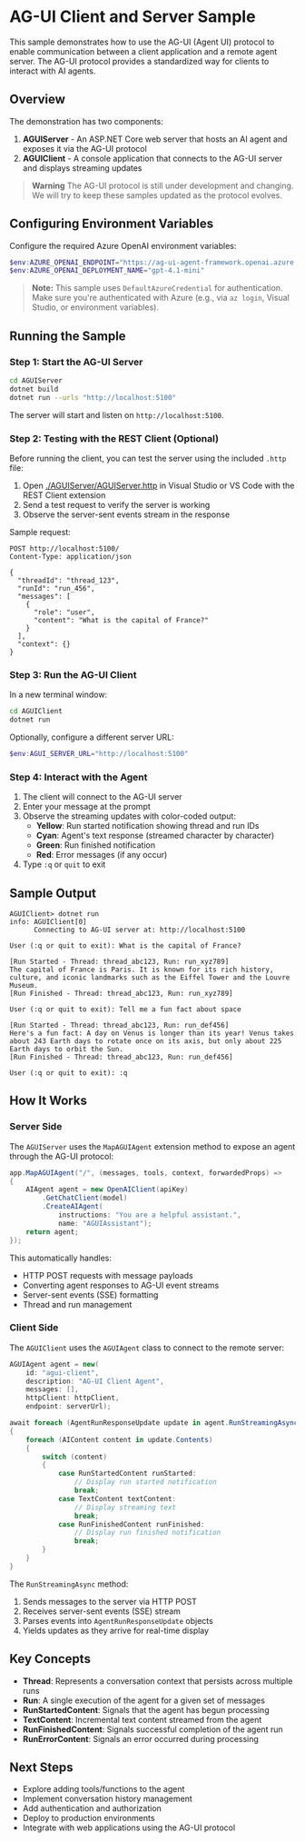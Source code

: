# AG-UI Client and Server Sample

This sample demonstrates how to use the AG-UI (Agent UI) protocol to enable communication between a client application and a remote agent server. The AG-UI protocol provides a standardized way for clients to interact with AI agents.

## Overview

The demonstration has two components:

1. **AGUIServer** - An ASP.NET Core web server that hosts an AI agent and exposes it via the AG-UI protocol
2. **AGUIClient** - A console application that connects to the AG-UI server and displays streaming updates

> **Warning**
> The AG-UI protocol is still under development and changing.
> We will try to keep these samples updated as the protocol evolves.

## Configuring Environment Variables

Configure the required Azure OpenAI environment variables:

```powershell
$env:AZURE_OPENAI_ENDPOINT="https://ag-ui-agent-framework.openai.azure.com/"
$env:AZURE_OPENAI_DEPLOYMENT_NAME="gpt-4.1-mini"
```

> **Note:** This sample uses `DefaultAzureCredential` for authentication. Make sure you're authenticated with Azure (e.g., via `az login`, Visual Studio, or environment variables).

## Running the Sample

### Step 1: Start the AG-UI Server

```bash
cd AGUIServer
dotnet build
dotnet run --urls "http://localhost:5100"
```

The server will start and listen on `http://localhost:5100`.

### Step 2: Testing with the REST Client (Optional)

Before running the client, you can test the server using the included `.http` file:

1. Open [./AGUIServer/AGUIServer.http](./AGUIServer/AGUIServer.http) in Visual Studio or VS Code with the REST Client extension
2. Send a test request to verify the server is working
3. Observe the server-sent events stream in the response

Sample request:
```http
POST http://localhost:5100/
Content-Type: application/json

{
  "threadId": "thread_123",
  "runId": "run_456",
  "messages": [
    {
      "role": "user",
      "content": "What is the capital of France?"
    }
  ],
  "context": {}
}
```

### Step 3: Run the AG-UI Client

In a new terminal window:

```bash
cd AGUIClient
dotnet run
```

Optionally, configure a different server URL:

```powershell
$env:AGUI_SERVER_URL="http://localhost:5100"
```

### Step 4: Interact with the Agent

1. The client will connect to the AG-UI server
2. Enter your message at the prompt
3. Observe the streaming updates with color-coded output:
   - **Yellow**: Run started notification showing thread and run IDs
   - **Cyan**: Agent's text response (streamed character by character)
   - **Green**: Run finished notification
   - **Red**: Error messages (if any occur)
4. Type `:q` or `quit` to exit

## Sample Output

```
AGUIClient> dotnet run
info: AGUIClient[0]
      Connecting to AG-UI server at: http://localhost:5100

User (:q or quit to exit): What is the capital of France?

[Run Started - Thread: thread_abc123, Run: run_xyz789]
The capital of France is Paris. It is known for its rich history, culture, and iconic landmarks such as the Eiffel Tower and the Louvre Museum.
[Run Finished - Thread: thread_abc123, Run: run_xyz789]

User (:q or quit to exit): Tell me a fun fact about space

[Run Started - Thread: thread_abc123, Run: run_def456]
Here's a fun fact: A day on Venus is longer than its year! Venus takes about 243 Earth days to rotate once on its axis, but only about 225 Earth days to orbit the Sun.
[Run Finished - Thread: thread_abc123, Run: run_def456]

User (:q or quit to exit): :q
```

## How It Works

### Server Side

The `AGUIServer` uses the `MapAGUIAgent` extension method to expose an agent through the AG-UI protocol:

```csharp
app.MapAGUIAgent("/", (messages, tools, context, forwardedProps) =>
{
    AIAgent agent = new OpenAIClient(apiKey)
        .GetChatClient(model)
        .CreateAIAgent(
            instructions: "You are a helpful assistant.",
            name: "AGUIAssistant");
    return agent;
});
```

This automatically handles:
- HTTP POST requests with message payloads
- Converting agent responses to AG-UI event streams
- Server-sent events (SSE) formatting
- Thread and run management

### Client Side

The `AGUIClient` uses the `AGUIAgent` class to connect to the remote server:

```csharp
AGUIAgent agent = new(
    id: "agui-client",
    description: "AG-UI Client Agent",
    messages: [],
    httpClient: httpClient,
    endpoint: serverUrl);

await foreach (AgentRunResponseUpdate update in agent.RunStreamingAsync(messages, thread))
{
    foreach (AIContent content in update.Contents)
    {
        switch (content)
        {
            case RunStartedContent runStarted:
                // Display run started notification
                break;
            case TextContent textContent:
                // Display streaming text
                break;
            case RunFinishedContent runFinished:
                // Display run finished notification
                break;
        }
    }
}
```

The `RunStreamingAsync` method:
1. Sends messages to the server via HTTP POST
2. Receives server-sent events (SSE) stream
3. Parses events into `AgentRunResponseUpdate` objects
4. Yields updates as they arrive for real-time display

## Key Concepts

- **Thread**: Represents a conversation context that persists across multiple runs
- **Run**: A single execution of the agent for a given set of messages
- **RunStartedContent**: Signals that the agent has begun processing
- **TextContent**: Incremental text content streamed from the agent
- **RunFinishedContent**: Signals successful completion of the agent run
- **RunErrorContent**: Signals an error occurred during processing

## Next Steps

- Explore adding tools/functions to the agent
- Implement conversation history management
- Add authentication and authorization
- Deploy to production environments
- Integrate with web applications using the AG-UI protocol
